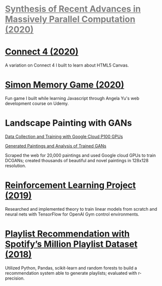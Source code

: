 
<h1> <a href="Advanced_Algorithms_Project.pdf" target="_blank" style="color:gray" > Synthesis of Recent Advances in Massively Parallel Computation (2020) </a> </h1>

<h1> <a href="https://john-daciuk.github.io/pente/" target="_blank"> Connect 4 (2020) </a> </h1>
A variation on Connect 4 I built to learn about HTML5 Canvas.


<h1> <a href="https://john-daciuk.github.io/simon-game/" target="_blank"> Simon Memory Game (2020) </a> </h1>
Fun game I built while learning Javascript through Angela Yu's web development course on Udemy.

<h1> Landscape Painting with GANs </h1>
<a href="DL-final-project training.html" target="_blank"> Data Collection and Training with Google Cloud P100 GPUs </a>

<a href="DL-final-project-results.html" target="_blank"> Generated Paintings and Analysis of Trained GANs </a>

Scraped the web for 20,000 paintings and used Google cloud GPUs to train DCGANs; created thousands of beautiful and novel paintings in 128x128 resolution.


<h1> <a href="rl.html" target="_blank"> Reinforcement Learning Project (2019) </a> </h1>
Researched and implemented theory to train linear models from scratch and neural nets with TensorFlow for OpenAI Gym control environments.

<h1> <a href="https://tralpha.github.io/spotify-project/project-statement-and-goals.html" target="_blank"> Playlist Recommendation with Spotify’s Million Playlist Dataset (2018) </a> </h1>
Utilized Python, Pandas, scikit-learn and random forests to build a recommendation system able to generate playlists; evaluated with r-precision.


